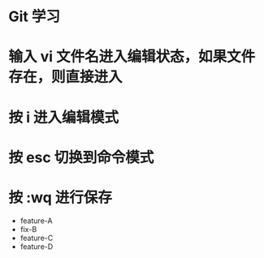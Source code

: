 # Git 学习
# 输入 vi 文件名进入编辑状态，如果文件存在，则直接进入
# 按 i 进入编辑模式
# 按 esc 切换到命令模式
# 按 :wq 进行保存


  - feature-A
  - fix-B
  - feature-C
  - feature-D
